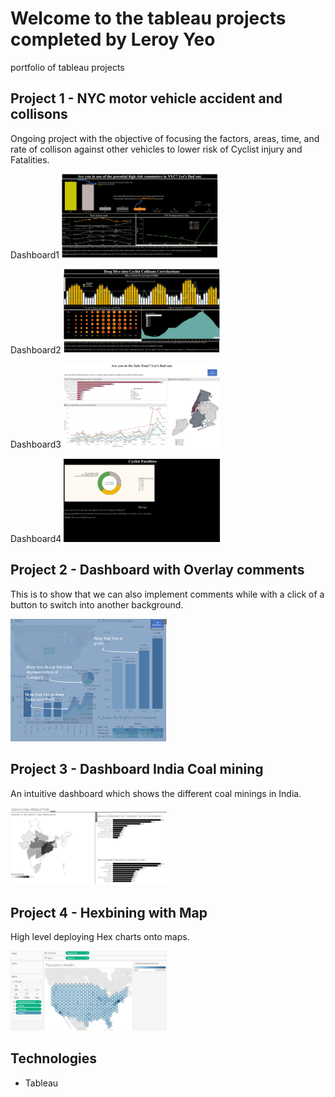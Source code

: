 # Welcome to the tableau projects completed by Leroy Yeo
portfolio of tableau projects

## Project 1 - NYC motor vehicle accident and collisons
Ongoing project with the objective of focusing the factors, areas, time, and rate of collison against other vehicles to lower risk of Cyclist injury and Fatalities.

Dashboard1
<img alt="Motor Vehicle collisons" src="project1/dashboard1-BigPicture.PNG" width=250>

Dashboard2
<img alt="Motor Vehicle collisons" src="project1/Dashboard2 - DeepDive.PNG" width=250>

Dashboard3
<img alt="Motor Vehicle collisons" src="project1/NYCaccident.PNG" width=250>

Dashboard4
<img alt="Motor Vehicle collisons" src="project1/Dashboard3 - Cyclist Fatalities.PNG" width=250>



## Project 2 - Dashboard with Overlay comments
This is to show that we can also implement comments while with a click of a button to switch into another background.

<img alt="dashboardoverlay" src="project2/dashboardOverlay.PNG" width=250>

## Project 3 - Dashboard India Coal mining
An intuitive dashboard which shows the different coal minings in India.  

<img alt="coalmining" src="project3/Indiacoalmining.PNG" width=250>

## Project 4 - Hexbining with Map 
High level deploying Hex charts onto maps. 

<img alt="Hex bininng" src="project4/hexbin.PNG" width=250>


## Technologies
* Tableau
